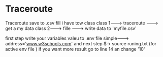 # Traceroute
Traceroute save to .csv fill
i have tow class
           class 1---> traceroute ---> get a my data
           class 2---> fille ---> write data to 'myfile.csv'


first  step write your variables valeu to .env file simple---> address='www.w3schools.com'
        and next step
            $→ source runing.txt 
                (for active env file )
if you want more result go to line 14 an change '10'